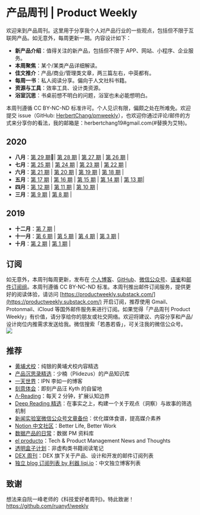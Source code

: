 # 产品周刊 | Product Weekly

欢迎来到产品周刊。这里用于分享我个人对产品行业的一些观点，包括但不限于互联网产品。如无意外，每周更新一期。内容设计如下：

- **新产品介绍**：值得关注的新产品，包括但不限于 APP、网站、小程序、企业服务。
- **本周聚焦**：某个/某类产品详细解读。
- **佳文推介**：产品/商业/管理类文章，两三篇左右，中英都有。
- **每周一书**：私人阅读分享。偏向于人文社科书籍。
- **资源与工具**：效率工具、设计类资源。
- **浴室沉思**：书桌前想不明白的问题，浴室也未必能想明白。

本周刊遵循 CC BY-NC-ND 标准许可。个人见识有限，偏颇之处在所难免。欢迎提交 issue（GitHub: [HerbertChang/pmweekly](https://github.com/HerbertChang/pmweekly)），也欢迎你通过评论/邮件的方式来分享你的看法，我的邮箱是：herbertchang19#gmail.com(#替换为艾特)。

## 2020

- **八月**：[第 29 期](DOCs/issue-29.md)🔆| [第 28 期](DOCs/issue-28.md) | [第 27 期](DOCs/issue-27.md) | [第 26 期](DOCs/issue-26.md) |
- **七月**：[第 25 期](DOCs/issue-25.md) | [第 24 期](DOCs/issue-24.md) | [第 23 期](DOCs/issue-23.md) | [第 22 期](DOCs/issue-22.md) |
- **六月**：[第 21 期](DOCs/issue-21.md) | [第 20 期](DOCs/issue-20.md) | [第 19 期](DOCs/issue-19.md) | [第 18 期](DOCs/issue-18.md) |
- **五月**：[第 17 期](DOCs/issue-17.md) | [第 16 期](DOCs/issue-16.md) | [第 15 期](DOCs/issue-15.md) | [第 14 期](DOCs/issue-14.md) | [第 13 期](DOCs/issue-13.md)|
- **四月**：[第 12 期](DOCs/issue-12.md) | [第 11 期](DOCs/issue-11.md) | [第 10 期](DOCs/issue-10.md) | 
- **三月**：[第 9 期](DOCs/issue-9.md) | [第 8 期](DOCs/issue-8.md) | 


## 2019

- **十二月**：[第 7 期](DOCs/issue-7.md) |
- **十一月**：[第 6 期](DOCs/issue-6.md) | [第 5 期](DOCs/issue-5.md) | [第 4 期](DOCs/issue-4.md) | [第 3 期](DOCs/issue-3.md) | 
- **十月**：[第 2 期](DOCs/issue-2.md) | [第 1 期](DOCs/issue-1.md) | 

## 订阅
如无意外，本周刊每周更新，发布在 [个人博客](https://herbertchang.github.io)、[GitHub](https://github.com/HerbertChang/pmweekly)、[微信公众号](https://weixin.sogou.com/weixin?type=1&s_from=input&query=%E8%8B%A5%E6%84%9A%E8%8B%A5%E6%98%8F&ie=utf8&_sug_=y&_sug_type_=&w=01019900&sut=10610&sst0=1571666684054&lkt=0%2C0%2C0)、[语雀](https://yuque.com/herbert-chang/pmweekly/)和[邮件订阅组](https://productweekly.substack.com/)。本周刊遵循 CC BY-NC-ND 标准。本周刊推出邮件订阅服务，提供更好的阅读体验，请访问 [https://productweekly.substack.com/](https://productweekly.substack.com/) 开启订阅，推荐使用 Gmail、Protonmail、iCloud 等国外邮件服务来进行订阅。如果觉得「产品周刊 Product Weekly」有价值，请分享给你的朋友或社交网络。欢迎将建议、内容分享和产品/设计岗位内推需求发送给我。微信搜索「若愚若昏」，可关注我的微信公众号。<br />![](https://cdn.nlark.com/yuque/0/2019/jpeg/535404/1571989117002-cef6be63-7b29-4ac4-a35f-3b5a43e7ce88.jpeg#align=left&display=inline&height=120&margin=%5Bobject%20Object%5D&originHeight=258&originWidth=258&status=done&style=none&width=120)

## 推荐
- [黄埔犬校](https://pmthinking.us11.list-manage.com/track/click?u=c4dcdf8a6b76265256adf8255&id=a540a873a8&e=5f9cbb74d3)：纯银的黄埔犬校内容精选 
- [产品沉思录精选](https://www.notion.so/PRODUCT-THINKING-a601a12335044f349a22caf57f274c27)：少楠（Plidezus）的产品知识库
- [一天世界](https://yitianshijie.net/)：IPN 李如一的博客
- [刻意体会](https://pmthinking.us11.list-manage.com/track/click?u=c4dcdf8a6b76265256adf8255&id=2049427034&e=5f9cbb74d3)：即刻产品汪 Kyth 的自留地
- [Λ-Reading](https://pmthinking.us11.list-manage.com/track/click?u=c4dcdf8a6b76265256adf8255&id=f60bfc9cb9&e=5f9cbb74d3)：每天 2 分钟，扩展认知边界
- [Deep Reading 精选](https://assets.iois.me/uzjhgqzglpa.html)：在事实之上，构建一个关于观点（洞察）与故事的筛选机制
- [新闻实验室微信公众号文章备份](https://github.com/Newslab2020/Contents/blob/master/wechataccount.md)：优化媒体食谱，提高媒介素养
- [Notion 中文社区](https://notion.cx/)：Better Life, Better Work
- [数据产品的日常](https://www.notion.so/da53956e706a4b0c8aabb757c0259382)：数据 PM 资料库
- [el producto](http://elproducto.eu/)：Tech & Product Management News and Thoughts
- [透明盒子计划](https://clearbox.substack.com/)：非虚构类书籍阅读笔记
- [DEX 周刊](https://news.dex.group/f3b9324ec1c545f3a7ad31d71da1fc38?v=13a31b332fd8465a9bb81d92748643b4)：DEX 旗下关于产品、设计和开发的邮件订阅列表
- [独立 blog 订阅列表 by 利器 liqi.io](https://www.notion.so/blog-by-liqi-io-4bdf37d4fb3443b4b6dbed8317450307)：中文独立博客列表

## 致谢
想法来自阮一峰老师的《科技爱好者周刊》。特此致谢！ https://github.com/ruanyf/weekly
